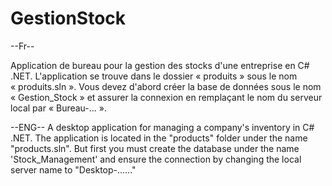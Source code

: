 # GestionStock
--Fr--

Application de bureau pour la gestion des stocks d'une entreprise en C# .NET. 
L'application se trouve dans le dossier « produits » sous le nom « produits.sln ». Vous devez d'abord créer la base de données sous le nom « Gestion_Stock » et assurer la connexion en remplaçant le nom du serveur local par « Bureau-… ».

--ENG--
A desktop application for managing a company's inventory in C# .NET.
The application is located in the "products" folder under the name "products.sln". But first you must create the database under the name 'Stock_Management' and ensure the connection by changing the local server name to "Desktop-......"
